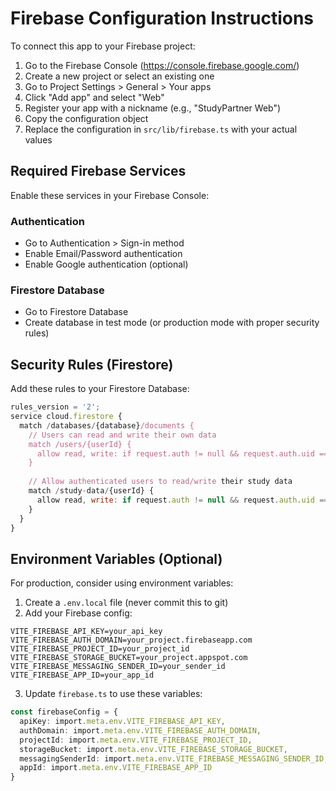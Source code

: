 # Firebase Configuration Instructions

To connect this app to your Firebase project:

1. Go to the Firebase Console (https://console.firebase.google.com/)
2. Create a new project or select an existing one
3. Go to Project Settings > General > Your apps
4. Click "Add app" and select "Web"
5. Register your app with a nickname (e.g., "StudyPartner Web")
6. Copy the configuration object
7. Replace the configuration in `src/lib/firebase.ts` with your actual values

## Required Firebase Services

Enable these services in your Firebase Console:

### Authentication
- Go to Authentication > Sign-in method
- Enable Email/Password authentication
- Enable Google authentication (optional)

### Firestore Database
- Go to Firestore Database
- Create database in test mode (or production mode with proper security rules)

## Security Rules (Firestore)

Add these rules to your Firestore Database:

```javascript
rules_version = '2';
service cloud.firestore {
  match /databases/{database}/documents {
    // Users can read and write their own data
    match /users/{userId} {
      allow read, write: if request.auth != null && request.auth.uid == userId;
    }
    
    // Allow authenticated users to read/write their study data
    match /study-data/{userId} {
      allow read, write: if request.auth != null && request.auth.uid == userId;
    }
  }
}
```

## Environment Variables (Optional)

For production, consider using environment variables:

1. Create a `.env.local` file (never commit this to git)
2. Add your Firebase config:

```
VITE_FIREBASE_API_KEY=your_api_key
VITE_FIREBASE_AUTH_DOMAIN=your_project.firebaseapp.com
VITE_FIREBASE_PROJECT_ID=your_project_id
VITE_FIREBASE_STORAGE_BUCKET=your_project.appspot.com
VITE_FIREBASE_MESSAGING_SENDER_ID=your_sender_id
VITE_FIREBASE_APP_ID=your_app_id
```

3. Update `firebase.ts` to use these variables:

```typescript
const firebaseConfig = {
  apiKey: import.meta.env.VITE_FIREBASE_API_KEY,
  authDomain: import.meta.env.VITE_FIREBASE_AUTH_DOMAIN,
  projectId: import.meta.env.VITE_FIREBASE_PROJECT_ID,
  storageBucket: import.meta.env.VITE_FIREBASE_STORAGE_BUCKET,
  messagingSenderId: import.meta.env.VITE_FIREBASE_MESSAGING_SENDER_ID,
  appId: import.meta.env.VITE_FIREBASE_APP_ID
}
```